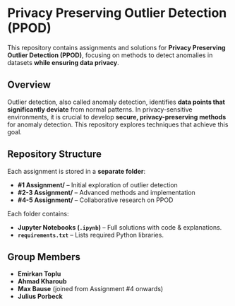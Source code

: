# Privacy Preserving Outlier Detection (PPOD)

This repository contains assignments and solutions for **Privacy Preserving Outlier Detection (PPOD)**, focusing on methods to detect anomalies in datasets **while ensuring data privacy**.

## Overview

Outlier detection, also called anomaly detection, identifies **data points that significantly deviate** from normal patterns. In privacy-sensitive environments, it is crucial to develop **secure, privacy-preserving methods** for anomaly detection. This repository explores techniques that achieve this goal.

## Repository Structure

Each assignment is stored in a **separate folder**:

- **#1 Assignment/** – Initial exploration of outlier detection  
- **#2-3 Assignment/** – Advanced methods and implementation  
- **#4-5 Assignment/** – Collaborative research on PPOD  

Each folder contains:
- **Jupyter Notebooks (`.ipynb`)** – Full solutions with code & explanations.
- **`requirements.txt`** – Lists required Python libraries.

## Group Members

- **Emirkan Toplu**
- **Ahmad Kharoub**
- **Max Bause** (joined from Assignment #4 onwards)
- **Julius Porbeck**
